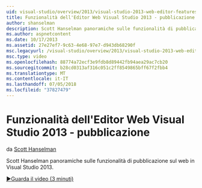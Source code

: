 ```yaml
---
uid: visual-studio/overview/2013/visual-studio-2013-web-editor-features-publishing
title: Funzionalità dell'Editor Web Visual Studio 2013 - pubblicazione | Microsoft Docs
author: shanselman
description: Scott Hanselman panoramiche sulle funzionalità di pubblicazione sul web in Visual Studio 2013.
ms.author: aspnetcontent
ms.date: 10/17/2013
ms.assetid: 27e27ef7-9c63-4e68-97e7-d943db68290f
msc.legacyurl: /visual-studio/overview/2013/visual-studio-2013-web-editor-features-publishing
msc.type: video
ms.openlocfilehash: 88774a72ecf3e9fdb8d89442fb94aea29ac7cb20
ms.sourcegitcommit: b28cd0313af316c051c2ff8549865bff67f2fbb4
ms.translationtype: MT
ms.contentlocale: it-IT
ms.lasthandoff: 07/05/2018
ms.locfileid: "37827479"
---
```

<a name="visual-studio-2013-web-editor-features---publishing"></a>Funzionalità dell'Editor Web Visual Studio 2013 - pubblicazione
====================
da [Scott Hanselman](https://github.com/shanselman)

Scott Hanselman panoramiche sulle funzionalità di pubblicazione sul web in Visual Studio 2013.

[&#9654;Guarda il video (3 minuti)](https://channel9.msdn.com/Blogs/ASP-NET-Site-Videos/visual-studio-2013-web-editor-features-publishing)
